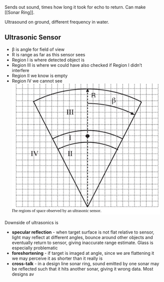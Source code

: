 Sends out sound, times how long it took for echo to return.
Can make [[Sonar Ring]].

Ultrasound on ground, different frequency in water.

## Ultrasonic Sensor

* β is angle for field of view
* R is range as far as this sensor sees
* Region I is where detected object is
* Region III is where we could have also checked if Region I didn’t interfere
* Region II we know is empty
* Region IV we cannot see
  ![IMG_5959.jpeg](img_5959.jpeg)

Downside of ultrasonics is

* **specular reflection** - when target surface is not flat relative to sensor, light may reflect at different angles, bounce around other objects and eventually return to sensor, giving inaccurate range estimate. Glass is especially problematic
* **foreshortening** - if target is imaged at angle, since we are flattening it we may perceive it as shorter than it really is
* **cross-talk** - in a design line sonar ring, sound emitted by one sonar may be reflected such that it hits another sonar, giving it wrong data. Most designs av
